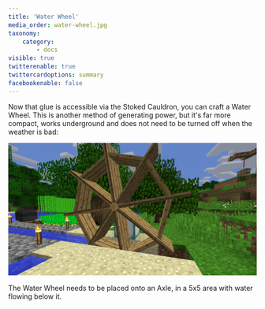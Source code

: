 ```yaml
---
title: 'Water Wheel'
media_order: water-wheel.jpg
taxonomy:
    category:
        - docs
visible: true
twitterenable: true
twittercardoptions: summary
facebookenable: false
---
```


Now that glue is accessible via the Stoked Cauldron, you can craft a Water Wheel. This is another method of generating power, but it's far more compact, works underground and does not need to be turned off when the weather is bad:

![](water-wheel.jpg)

The Water Wheel needs to be placed onto an Axle, in a 5x5 area with water flowing below it.

